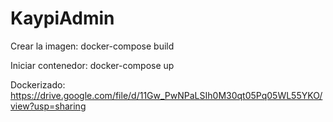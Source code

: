 # KaypiAdmin

Crear la imagen:
docker-compose build

Iniciar contenedor:
docker-compose up

Dockerizado: https://drive.google.com/file/d/11Gw_PwNPaLSIh0M30qt05Pq05WL55YKO/view?usp=sharing